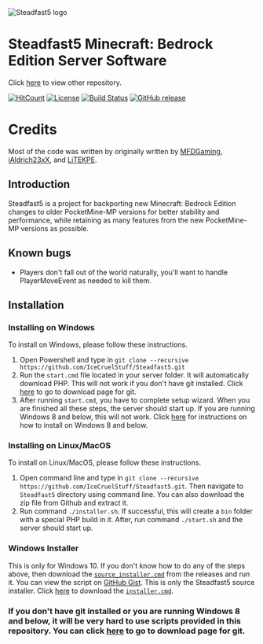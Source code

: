   <img src="https://github.com/IceCruelStuff/Steadfast5/blob/master/Steadfast5.png" alt="Steadfast5 logo" title="Aimeos" align="center" />

# Steadfast5 Minecraft: Bedrock Edition Server Software

Click [here](https://github.com/Steadfast5/Steadfast5) to view other repository.

[![HitCount](http://hits.dwyl.com/Steadfast5/Steadfast5.svg)](http://hits.dwyl.com/Steadfast5/Steadfast5) [![License](https://img.shields.io/badge/license-LGNU%20v3-blue.svg?style=flat-square)](https://github.com/Steadfast5/Steadfast5/blob/master/LICENSE) [![Build Status](https://img.shields.io/badge/build-passing-brightgreen)]() [![GitHub release](https://img.shields.io/github/release/Steadfast5/Steadfast5.svg)](https://github.com/Steadfast5/Steadfast5/releases/latest)

# Credits
Most of the code was written by originally written by [MFDGaming](https://github.com/MFDGaming), [iAldrich23xX](https://github.com/iAldrich23xX), and [LiTEKPE](https://github.com/LiTEKPE).

## Introduction

Steadfast5 is a project for backporting new Minecraft: Bedrock Edition changes to older PocketMine-MP versions for better stability and performance, while retaining as many features from the new PocketMine-MP versions as possible.

## Known bugs

- Players don't fall out of the world naturally, you'll want to handle PlayerMoveEvent as needed to kill them.

## Installation
### Installing on Windows
To install on Windows, please follow these instructions. 
1) Open Powershell and type in `git clone --recursive https://github.com/IceCruelStuff/Steadfast5.git` 
2) Run the `start.cmd` file located in your server folder. It will automatically download PHP. This will not work if you don't have git installed. Click [here](https://git-scm.com/downloads) to go to download page for git.
3) After running `start.cmd`, you have to complete setup wizard. When you are finished all these steps, the server should start up. If you are running Windows 8 and below, this will not work. Click [here](https://github.com/Steadfast5/Steadfast5/wiki/Windows-8-and-below) for instructions on how to install on Windows 8 and below.

### Installing on Linux/MacOS
To install on Linux/MacOS, please follow these instructions.
1) Open command line and type in `git clone --recursive https://github.com/IceCruelStuff/Steadfast5.git`. Then navigate to `Steadfast5` directory using command line. You can also download the zip file from Github and extract it.
2) Run command `./installer.sh`. If successful, this will create a `bin` folder with a special PHP build in it. After, run command `./start.sh` and the server should start up.

### Windows Installer
This is only for Windows 10. If you don't know how to do any of the steps above, then download the [`source_installer.cmd`](https://github.com/IceCruelStuff/Steadfast5/releases/download/v1.1/source_installer.cmd) from the releases and run it. You can view the script on [GitHub Gist](https://gist.github.com/IceCruelStuff/621339e30c8fb2b0d4d806265f0bbed9).
This is only the Steadfast5 source installer. Click [here](https://github.com/IceCruelStuff/Steadfast5/releases/download/v1.1/installer.cmd) to download the [`installer.cmd`](https://gist.github.com/IceCruelStuff/f52d1071c1d93b707ead302f96c9f248).

### If you don't have git installed or you are running Windows 8 and below, it will be very hard to use scripts provided in this repository. You can click [here](https://git-scm.com/downloads) to go to download page for git.
